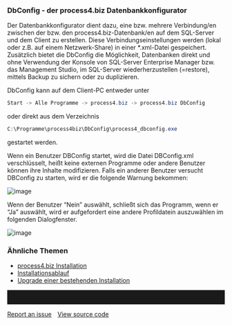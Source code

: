 ### DbConfig - der process4.biz Datenbankkonfigurator

Der Datenbankkonfigurator dient dazu, eine bzw. mehrere Verbindung/en
zwischen der bzw. den process4.biz-Datenbank/en auf dem SQL-Server und
dem Client zu erstellen. Diese Verbindungseinstellungen werden (lokal
oder z.B. auf einem Netzwerk-Share) in einer \*.xml-Datei gespeichert.
Zusätzlich bietet die DbConfig die Möglichkeit, Datenbanken direkt und
ohne Verwendung der Konsole von SQL-Server Enterprise Manager bzw. das
Management Studio, im SQL-Server wiederherzustellen (=restore), mittels
Backup zu sichern oder zu duplizieren.

DbConfig kann auf dem Client-PC entweder unter

``` java
Start -> Alle Programme -> process4.biz -> process4.biz DbConfig
```

oder direkt aus dem Verzeichnis

``` java
C:\Programme\process4biz\DbConfig\process4_dbconfig.exe
```

gestartet werden.


Wenn ein Benutzer DBConfig startet, wird die Datei DBConfig.xml verschlüsselt, heißt keine externen Programme oder andere Benutzer können ihre Inhalte modifizieren. Falls ein anderer Benutzer versucht DBConfig zu starten, wird er die folgende Warnung bekommen:

![image](//images.ctfassets.net/utx1h0gfm1om/3rhiRnVHCi9tKPmOfvjkxA/73dc5aa49c1da2a260b623779cff95f9/image.png)

Wenn der Benutzer “Nein” auswählt, schließt sich das Programm, wenn er “Ja” auswählt, wird er aufgefordert eine andere Profildatein auszuwählen im folgenden Dialogfenster.  

![image](//images.ctfassets.net/utx1h0gfm1om/4k7LoRSuRkJvwXgjrtxCyP/93c49d51bcf2729bdf011d45cec05cdc/image.png)

### Ähnliche Themen

-   [process4.biz Installation](installationsvoraussetzungen)
-   [Installationsablauf](installationsablauf)
-   [Upgrade einer bestehenden Installation](upgrading-an-existing-installation)


<hr style="padding-top:2rem" />
<a href="https://github.com/process4/docs/issues" target="_blank" class="bgw btn btn-primary btn-lg shadow-sm">Report an issue</a>
<a href="https://github.com/process4/docs" target="_blank" class="bgw btn btn-primary btn-lg shadow-sm" style="margin-left:10px;">View source code</a>